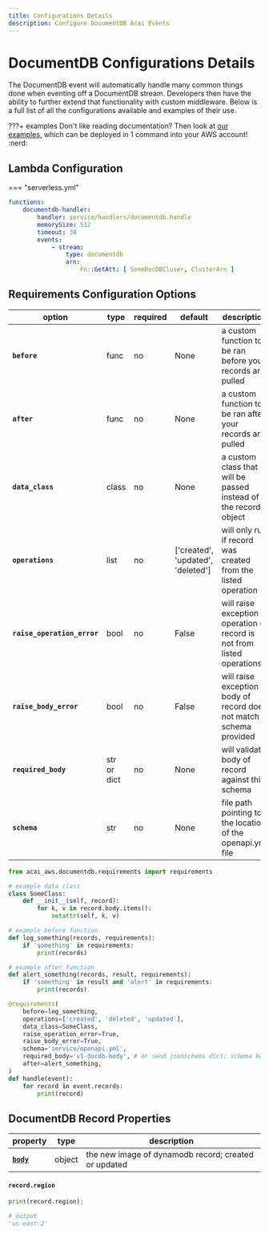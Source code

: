 ```yaml
---
title: Configurations Details
description: Configure DocumentDB Acai Events
---
```


# DocumentDB Configurations Details

The DocumentDB event will automatically handle many common things done when eventing off a DocumentDB stream. 
Developers then have the ability to further extend that functionality with custom middleware. 
Below is a full list of all the configurations available and examples of their use.

???+ examples
    Don't like reading documentation? Then look at 
    [our examples,](https://github.com/syngenta/acai-python-docs/blob/main/examples/documentdb) which can be deployed 
    in 1 command into your AWS account! :nerd:

## Lambda Configuration

=== "serverless.yml"

```yaml
functions:
    documentdb-handler:
        handler: service/handlers/documentdb.handle
        memorySize: 512
        timeout: 30
        events:
            - stream:
                type: documentdb
                arn:
                    Fn::GetAtt: [ SomeDocDBCluser, ClusterArn ]
```

## Requirements Configuration Options

| option                      | type        | required | default                           | description                                                               |
|-----------------------------|-------------|----------|-----------------------------------|---------------------------------------------------------------------------|
| **`before`**                | func        | no       | None                              | a custom function to be ran before your records are pulled                |
| **`after`**                 | func        | no       | None                              | a custom function to be ran after your records are pulled                 |
| **`data_class`**            | class       | no       | None                              | a custom class that will be passed instead of the records object          |
| **`operations`**            | list        | no       | ['created', 'updated', 'deleted'] | will only run if record was created from the listed operation             |
| **`raise_operation_error`** | bool        | no       | False                             | will raise exception if operation of record is not from listed operations |
| **`raise_body_error`**      | bool        | no       | False                             | will raise exception if body of record does not match schema provided     |
| **`required_body`**         | str or dict | no       | None                              | will validate body of record against this schema                          |
| **`schema`**                | str         | no       | None                              | file path pointing to the location of the openapi.yml file                |

```python
from acai_aws.documentdb.requirements import requirements

# example data class
class SomeClass:
    def __init__(self, record):
        for k, v in record.body.items():
            setattr(self, k, v)

# example before function
def log_something(records, requirements):
    if 'something' in requirements:
        print(records) 

# example after function
def alert_something(records, result, requirements):
    if 'something' in result and 'alert' in requirements:
        print(records)

@requirements(
    before=log_something,
    operations=['created', 'deleted', 'updated'],
    data_class=SomeClass,
    raise_operation_error=True,
    raise_body_error=True,
    schema='service/openapi.yml',
    required_body='v1-docdb-body', # or send jsonschema dict; schema kwarg not needed if sending jsonschema dict
    after=alert_something,
)
def handle(event):
    for record in event.records:
        print(record)
```

## DocumentDB Record Properties

| property                                                    | type   | description                                          |
|-------------------------------------------------------------|--------|------------------------------------------------------|
| **[`body`]({{web.url}}/dynamodb/#recordbody)**              | object | the new image of dynamodb record; created or updated |


#### `record.region`

```python
print(record.region);

# output
'us-east-2'
```

